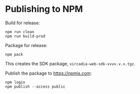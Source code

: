 
# Publishing to NPM

Build for release:
```
npm run clean
npm run build-prod
```

Package for release:
```
npm pack
```

This creates the SDK package, `vircadia-web-sdk-vvvv.v.v.tgz`.

Publish the package to https://npmjs.com:

```
npm login
npm publish --access public
```
